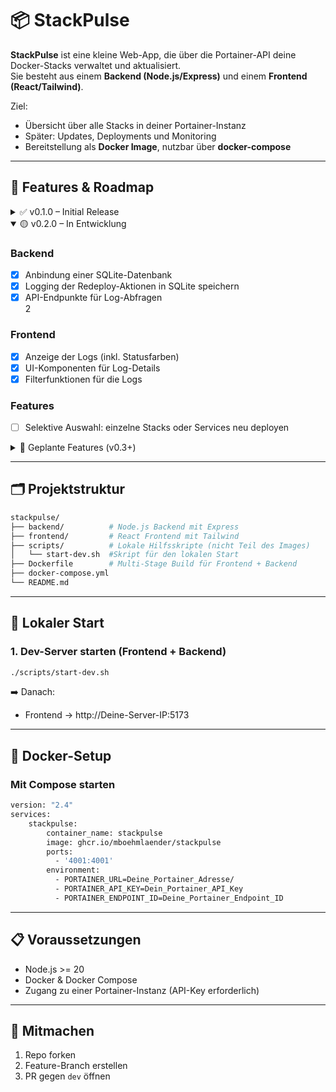 # 📦 StackPulse

**StackPulse** ist eine kleine Web-App, die über die Portainer-API deine Docker-Stacks verwaltet und aktualisiert.  
Sie besteht aus einem **Backend (Node.js/Express)** und einem **Frontend (React/Tailwind)**.  

Ziel:  
- Übersicht über alle Stacks in deiner Portainer-Instanz  
- Später: Updates, Deployments und Monitoring  
- Bereitstellung als **Docker Image**, nutzbar über **docker-compose**  

---

## 🚀 Features & Roadmap

<details>
  <summary>✅ v0.1.0 – Initial Release</summary>

- Projektstruktur mit Frontend & Backend  
- Lokales Startskript (`scripts/start-dev.sh`)  
- Frontend zeigt Stacks an (über Backend)  
- API-Verbindung zu Portainer  
- Stack Redeploy  
- Bereitstellung eines Docker Images über GHCR  

</details>

<details open>
  <summary>🟡 v0.2.0 – In Entwicklung</summary>

### Backend
- [x] Anbindung einer SQLite-Datenbank  
- [x] Logging der Redeploy-Aktionen in SQLite speichern  
- [x] API-Endpunkte für Log-Abfragen  
2
### Frontend
- [x] Anzeige der Logs (inkl. Statusfarben)  
- [x] UI-Komponenten für Log-Details  
- [x] Filterfunktionen für die Logs

### Features
- [ ] Selektive Auswahl: einzelne Stacks oder Services neu deployen  

</details>

<details>
  <summary>🔮 Geplante Features (v0.3+)</summary>

- Notifications (z. B. via Webhooks oder Mail)  
- Authentifizierung & Benutzerverwaltung  
- Monitoring (Status, CPU/RAM)  
- Verbesserte UI/UX  

</details>


---

## 🗂️ Projektstruktur

```bash
stackpulse/
├── backend/          # Node.js Backend mit Express
├── frontend/         # React Frontend mit Tailwind
├── scripts/          # Lokale Hilfsskripte (nicht Teil des Images)
│   └── start-dev.sh  #Skript für den lokalen Start
├── Dockerfile        # Multi-Stage Build für Frontend + Backend
├── docker-compose.yml
└── README.md
```

---

## 🔧 Lokaler Start

### 1. Dev-Server starten (Frontend + Backend)
```bash
./scripts/start-dev.sh
```

➡️ Danach:  
- Frontend → http://Deine-Server-IP:5173  

---

## 🐳 Docker-Setup

### Mit Compose starten
```bash
version: "2.4"
services:
    stackpulse:
        container_name: stackpulse
        image: ghcr.io/mboehmlaender/stackpulse
        ports:
          - '4001:4001'
        environment:
          - PORTAINER_URL=Deine_Portainer_Adresse/
          - PORTAINER_API_KEY=Dein_Portainer_API_Key
          - PORTAINER_ENDPOINT_ID=Deine_Portainer_Endpoint_ID
```

---

## 📋 Voraussetzungen

- Node.js >= 20  
- Docker & Docker Compose  
- Zugang zu einer Portainer-Instanz (API-Key erforderlich)

---

## 🤝 Mitmachen

1. Repo forken  
2. Feature-Branch erstellen  
3. PR gegen `dev` öffnen  
